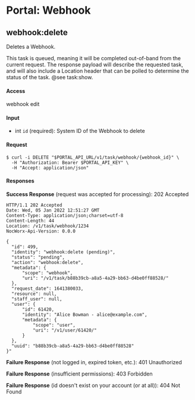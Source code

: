 # Portal: Webhook

## webhook:delete
Deletes a Webhook.

This task is queued, meaning it will be completed out-of-band from the current request. The response payload will describe the requested task, and will also include a Location header that can be polled to determine the status of the task. @see task:show.

#### Access
webhook edit

#### Input
- int `id` (required): System ID of the Webhook to delete

#### Request
```
$ curl -i DELETE "$PORTAL_API_URL/v1/task/webhook/{webhook_id}" \
  -H "Authorization: Bearer $PORTAL_API_KEY" \
  -H "Accept: application/json"
```

#### Responses
**Success Response** (request was accepted for processing): 202 Accepted
```
HTTP/1.1 202 Accepted
Date: Wed, 05 Jan 2022 12:51:27 GMT
Content-Type: application/json;charset=utf-8
Content-Length: 44
Location: /v1/task/webhook/1234
NocWorx-Api-Version: 0.0.0

{
  "id": 499,
  "identity": "webhook:delete (pending)",
  "status": "pending",
  "action": "webhook:delete",
  "metadata": {
      "scope": "webhook",
      "uri": "/v1/task/b88b39cb-a8a5-4a29-bb63-d4be0ff88528/"
  },
  "request_date": 1641380033,
  "resource": null,
  "staff_user": null,
  "user": {
      "id": 61420,
      "identity": "Alice Bowman - alice@example.com",
      "metadata": {
          "scope": "user",
          "uri": "/v1/user/61420/"
      }
  },
  "uuid": "b88b39cb-a8a5-4a29-bb63-d4be0ff88528"
}"
```

**Failure Response** (not logged in, expired token, etc.): 401 Unauthorized

**Failure Response** (insufficient permissions): 403 Forbidden

**Failure Response** (id doesn't exist on your account (or at all)): 404 Not Found
